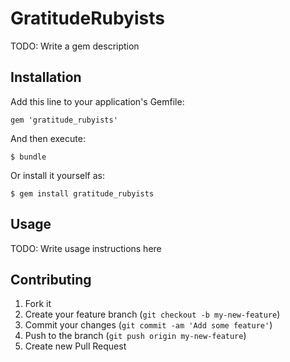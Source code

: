 # GratitudeRubyists

TODO: Write a gem description

## Installation

Add this line to your application's Gemfile:

    gem 'gratitude_rubyists'

And then execute:

    $ bundle

Or install it yourself as:

    $ gem install gratitude_rubyists

## Usage

TODO: Write usage instructions here

## Contributing

1. Fork it
2. Create your feature branch (`git checkout -b my-new-feature`)
3. Commit your changes (`git commit -am 'Add some feature'`)
4. Push to the branch (`git push origin my-new-feature`)
5. Create new Pull Request
